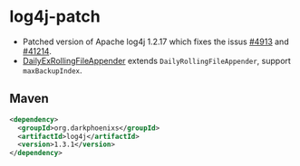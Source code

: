# log4j-patch

* Patched version of Apache log4j 1.2.17 which fixes the issus [#4913](https://bz.apache.org/bugzilla/show_bug.cgi?id=4913) and [#41214](https://bz.apache.org/bugzilla/show_bug.cgi?id=41214).
* [DailyExRollingFileAppender](https://github.com/DarkPhoenixs/log4j-patch/blob/master/src/main/java/org/apache/log4j/DailyExRollingFileAppender.java) extends `DailyRollingFileAppender`, support `maxBackupIndex`.

## Maven

```xml
<dependency>
  <groupId>org.darkphoenixs</groupId>
  <artifactId>log4j</artifactId>
  <version>1.3.1</version>
</dependency>
```
